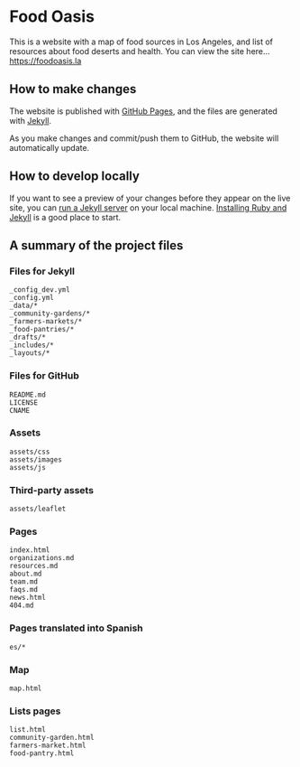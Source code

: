 
# Food Oasis

This is a website with a map of food sources in Los Angeles, and list of resources about food deserts and health. You can view the site here…
https://foodoasis.la

## How to make changes

The website is published with [GitHub Pages](https://pages.github.com), and the files are generated with [Jekyll](http://jekyllrb.com).

As you make changes and commit/push them to GitHub, the website will automatically update.

## How to develop locally

If you want to see a preview of your changes before they appear on the live site, you can [run a Jekyll server](https://jekyllrb.com) on your local machine. [Installing Ruby and Jekyll](https://jekyllrb.com/docs/installation/) is a good place to start.

## A summary of the project files

### Files for Jekyll
```
_config_dev.yml
_config.yml
_data/*
_community-gardens/*
_farmers-markets/*
_food-pantries/*
_drafts/*
_includes/*
_layouts/*
```

### Files for GitHub
```
README.md
LICENSE
CNAME
```

### Assets
```
assets/css
assets/images
assets/js
```

### Third-party assets
```
assets/leaflet
```

### Pages
```
index.html
organizations.md
resources.md
about.md
team.md
faqs.md
news.html
404.md
```

### Pages translated into Spanish
```
es/*
```

### Map
```
map.html
```

### Lists pages
```
list.html
community-garden.html
farmers-market.html
food-pantry.html
```
